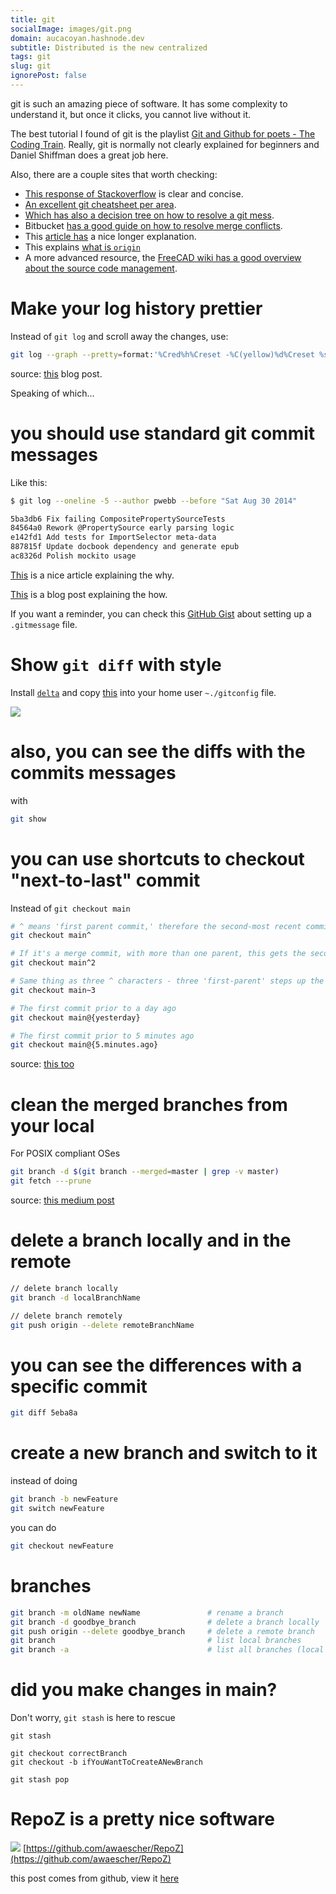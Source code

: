 ```yaml
---
title: git
socialImage: images/git.png
domain: aucacoyan.hashnode.dev
subtitle: Distributed is the new centralized
tags: git
slug: git
ignorePost: false
---
```


git is such an amazing piece of software. It has some complexity to understand it, but once it clicks, you cannot live without it.

The best tutorial I found of git is the playlist [Git and Github for poets - The Coding Train](https://www.youtube.com/watch?v=BCQHnlnPusY&list=PLRqwX-V7Uu6ZF9C0YMKuns9sLDzK6zoiV). Really, git is normally not clearly explained for beginners and Daniel Shiffman does a great job here.

Also, there are a couple sites that worth checking:

- [This response of Stackoverflow](https://stackoverflow.com/a/3690796/8552476) is clear and concise.
- [An excellent git cheatsheet per area](https://ndpsoftware.com/git-cheatsheet.html#loc=index).
- [Which has also a decision tree on how to resolve a git mess](http://justinhileman.info/article/git-pretty/git-pretty.png).
- Bitbucket [has a good guide on how to resolve merge conflicts](https://support.atlassian.com/bitbucket-cloud/docs/resolve-merge-conflicts/).
- This [article has](https://marklodato.github.io/visual-git-guide/index-en.html) a nice longer explanation.
- This explains [what is `origin`](https://medium.com/tech-journey-with-anna/what-is-origin-in-git-894e3701dbe1)
- A more advanced resource, the [FreeCAD wiki has a good overview about the source code management](https://wiki.freecadweb.org/Source_code_management).

# Make your log history prettier

Instead of `git log` and scroll away the changes, use:

```sh
git log --graph --pretty=format:'%Cred%h%Creset -%C(yellow)%d%Creset %s %Cgreen(%cr) %C(bold blue)<%an>%Creset'
```

source: [this](https://blog.scottnonnenberg.com/better-git-configuration/#alias) blog post.

Speaking of which...

# you should use standard git commit messages

Like this:

```sh
$ git log --oneline -5 --author pwebb --before "Sat Aug 30 2014"

5ba3db6 Fix failing CompositePropertySourceTests
84564a0 Rework @PropertySource early parsing logic
e142fd1 Add tests for ImportSelector meta-data
887815f Update docbook dependency and generate epub
ac8326d Polish mockito usage
```

[This](https://cbea.ms/git-commit/) is a nice article explaining the why.

[This](https://dev.to/timmybytes/keeping-git-commit-messages-consistent-with-a-custom-template-1jkm?signin=true) is a blog post explaining the how.

If you want a reminder, you can check this [GitHub Gist](https://gist.github.com/lisawolderiksen/a7b99d94c92c6671181611be1641c733#using-git-commit-message-templates-to-write-better-commit-messages) about setting up a `.gitmessage` file.

# Show `git diff` with style

Install [`delta`](https://github.com/dandavison/delta) and copy [this](https://github.com/dandavison/delta#get-started) into your home user `~./gitconfig` file.

![](https://user-images.githubusercontent.com/52205/87230973-412eb900-c381-11ea-8aec-cc200290bd1b.png)

# also, you can see the diffs with the commits messages

with

```sh
git show
```

# you can use shortcuts to checkout "next-to-last" commit

Instead of `git checkout main`

```sh
# ^ means 'first parent commit,' therefore the second-most recent commit in the main branch
git checkout main^

# If it's a merge commit, with more than one parent, this gets the second parent
git checkout main^2

# Same thing as three ^ characters - three 'first-parent' steps up the tree
git checkout main~3

# The first commit prior to a day ago
git checkout main@{yesterday}

# The first commit prior to 5 minutes ago
git checkout main@{5.minutes.ago}
```

source: [this too](https://blog.scottnonnenberg.com/better-git-configuration/#bonus-more-revisions)

# clean the merged branches from your local

For POSIX compliant OSes

```sh
git branch -d $(git branch --merged=master | grep -v master)
git fetch ---prune
```

source: [this medium post](https://medium.com/@FlorentDestrema/a-simple-way-to-clean-up-your-git-project-branches-283b87478fbc)

# delete a branch locally and in the remote

```sh
// delete branch locally
git branch -d localBranchName

// delete branch remotely
git push origin --delete remoteBranchName
```

# you can see the differences with a specific commit

```sh
git diff 5eba8a
```

# create a new branch and switch to it

instead of doing

```sh
git branch -b newFeature
git switch newFeature
```

you can do

```sh
git checkout newFeature
```

# branches

```sh
git branch -m oldName newName               # rename a branch
git branch -d goodbye_branch                # delete a branch locally
git push origin --delete goodbye_branch     # delete a remote branch
git branch                                  # list local branches
git branch -a                               # list all branches (local and remote)
```

# did you make changes in main?

Don't worry, `git stash` is here to rescue

```
git stash

git checkout correctBranch
git checkout -b ifYouWantToCreateANewBranch

git stash pop
```

# RepoZ is a pretty nice software

![](https://raw.githubusercontent.com/awaescher/RepoZ/master/_doc/QuickNavigation.gif)
[https://github.com/awaescher/RepoZ](https://github.com/awaescher/RepoZ)

this post comes from github, view it [here](https://github.com/AucaCoyan/blog/blob/main/git.md)
